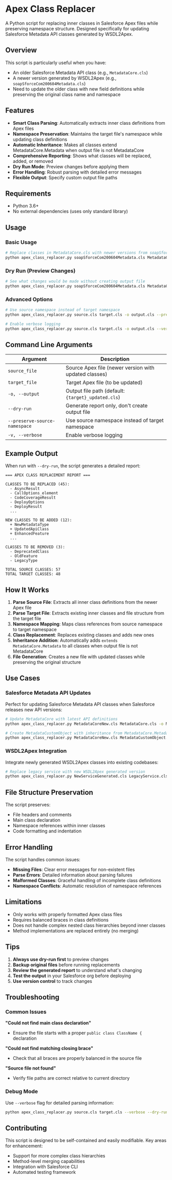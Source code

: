 # Apex Class Replacer

A Python script for replacing inner classes in Salesforce Apex files while preserving namespace structure. Designed specifically for updating Salesforce Metadata API classes generated by WSDL2Apex.

## Overview

This script is particularly useful when you have:
- An older Salesforce Metadata API class (e.g., `MetadataCore.cls`)
- A newer version generated by WSDL2Apex (e.g., `soapSforceCom200604Metadata.cls`)
- Need to update the older class with new field definitions while preserving the original class name and namespace

## Features

- **Smart Class Parsing**: Automatically extracts inner class definitions from Apex files
- **Namespace Preservation**: Maintains the target file's namespace while updating class definitions
- **Automatic Inheritance**: Makes all classes extend MetadataCore.Metadata when output file is not MetadataCore
- **Comprehensive Reporting**: Shows what classes will be replaced, added, or removed
- **Dry Run Mode**: Preview changes before applying them
- **Error Handling**: Robust parsing with detailed error messages
- **Flexible Output**: Specify custom output file paths

## Requirements

- Python 3.6+
- No external dependencies (uses only standard library)

## Usage

### Basic Usage

```bash
# Replace classes in MetadataCore.cls with newer versions from soapSforceCom200604Metadata.cls
python apex_class_replacer.py soapSforceCom200604Metadata.cls MetadataCore.cls -o MetadataCoreUpdated.cls
```

### Dry Run (Preview Changes)

```bash
# See what changes would be made without creating output file
python apex_class_replacer.py soapSforceCom200604Metadata.cls MetadataCore.cls --dry-run
```

### Advanced Options

```bash
# Use source namespace instead of target namespace
python apex_class_replacer.py source.cls target.cls -o output.cls --preserve-source-namespace

# Enable verbose logging
python apex_class_replacer.py source.cls target.cls -o output.cls --verbose
```

## Command Line Arguments

| Argument | Description |
|----------|-------------|
| `source_file` | Source Apex file (newer version with updated classes) |
| `target_file` | Target Apex file (to be updated) |
| `-o, --output` | Output file path (default: `{target}_updated.cls`) |
| `--dry-run` | Generate report only, don't create output file |
| `--preserve-source-namespace` | Use source namespace instead of target namespace |
| `-v, --verbose` | Enable verbose logging |

## Example Output

When run with `--dry-run`, the script generates a detailed report:

```
=== APEX CLASS REPLACEMENT REPORT ===

CLASSES TO BE REPLACED (45):
  - AsyncResult
  - CallOptions_element
  - CodeCoverageResult
  - DeployOptions
  - DeployResult
  ...

NEW CLASSES TO BE ADDED (12):
  + NewMetadataType
  + UpdatedApiClass
  + EnhancedFeature
  ...

CLASSES TO BE REMOVED (3):
  - DeprecatedClass
  - OldFeature
  - LegacyType

TOTAL SOURCE CLASSES: 57
TOTAL TARGET CLASSES: 48
```

## How It Works

1. **Parse Source File**: Extracts all inner class definitions from the newer Apex file
2. **Parse Target File**: Extracts existing inner classes and file structure from the target file
3. **Namespace Mapping**: Maps class references from source namespace to target namespace
4. **Class Replacement**: Replaces existing classes and adds new ones
5. **Inheritance Addition**: Automatically adds `extends MetadataCore.Metadata` to all classes when output file is not MetadataCore
6. **File Generation**: Creates a new file with updated classes while preserving the original structure

## Use Cases

### Salesforce Metadata API Updates

Perfect for updating Salesforce Metadata API classes when Salesforce releases new API versions:

```bash
# Update MetadataCore with latest API definitions
python apex_class_replacer.py MetadataCoreNew.cls MetadataCore.cls -o MetadataCore.cls

# Create MetadataCustomObject with inheritance from MetadataCore.Metadata
python apex_class_replacer.py MetadataCoreNew.cls MetadataCustomObject.cls -o MetadataCustomObject.cls
```

### WSDL2Apex Integration

Integrate newly generated WSDL2Apex classes into existing codebases:

```bash
# Replace legacy service with new WSDL2Apex generated version
python apex_class_replacer.py NewServiceGenerated.cls LegacyService.cls -o UpdatedService.cls
```

## File Structure Preservation

The script preserves:
- File headers and comments
- Main class declaration
- Namespace references within inner classes
- Code formatting and indentation

## Error Handling

The script handles common issues:
- **Missing Files**: Clear error messages for non-existent files
- **Parse Errors**: Detailed information about parsing failures
- **Malformed Classes**: Graceful handling of incomplete class definitions
- **Namespace Conflicts**: Automatic resolution of namespace references

## Limitations

- Only works with properly formatted Apex class files
- Requires balanced braces in class definitions
- Does not handle complex nested class hierarchies beyond inner classes
- Method implementations are replaced entirely (no merging)

## Tips

1. **Always use dry-run first** to preview changes
2. **Backup original files** before running replacements
3. **Review the generated report** to understand what's changing
4. **Test the output** in your Salesforce org before deploying
5. **Use version control** to track changes

## Troubleshooting

### Common Issues

**"Could not find main class declaration"**
- Ensure the file starts with a proper `public class ClassName {` declaration

**"Could not find matching closing brace"**
- Check that all braces are properly balanced in the source file

**"Source file not found"**
- Verify file paths are correct relative to current directory

### Debug Mode

Use `--verbose` flag for detailed parsing information:

```bash
python apex_class_replacer.py source.cls target.cls --verbose --dry-run
```

## Contributing

This script is designed to be self-contained and easily modifiable. Key areas for enhancement:
- Support for more complex class hierarchies
- Method-level merging capabilities
- Integration with Salesforce CLI
- Automated testing framework
